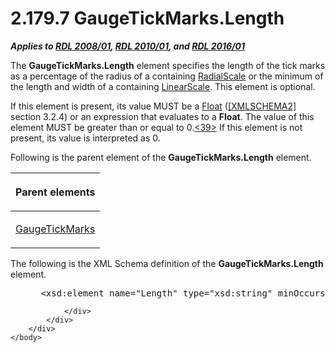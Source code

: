 <html dir="LTR" xmlns:mshelp="http://msdn.microsoft.com/mshelp" xmlns:ddue="http://ddue.schemas.microsoft.com/authoring/2003/5" xmlns:xlink="http://www.w3.org/1999/xlink" xmlns:tool="http://www.microsoft.com/tooltip">
    <head>
        <meta http-equiv="Content-Type" content="text/html; CHARSET=utf-8"></meta>
        <meta name="save" content="history"></meta>
        <title>2.179.7 GaugeTickMarks.Length</title>
        <xml>
            <mshelp:toctitle title="2.179.7 GaugeTickMarks.Length"></mshelp:toctitle>
            <mshelp:rltitle title="[MS-RDL]: GaugeTickMarks.Length"></mshelp:rltitle>
            <mshelp:keyword index="A" term="2c409164-9f7a-49fb-b8c2-7e6925df6547"></mshelp:keyword>
            <mshelp:attr name="DCSext.ContentType" value="open specification"></mshelp:attr>
            <mshelp:attr name="AssetID" value="2c409164-9f7a-49fb-b8c2-7e6925df6547"></mshelp:attr>
            <mshelp:attr name="TopicType" value="kbRef"></mshelp:attr>
            <mshelp:attr name="DCSext.Title" value="[MS-RDL]: GaugeTickMarks.Length" />
        </xml>
    </head>
    <body>
        <div id="header">
            <h1 class="heading">2.179.7 GaugeTickMarks.Length</h1>
        </div>
        <div id="mainSection">
            <div id="mainBody">
                <div id="allHistory" class="saveHistory"></div>
                <div id="sectionSection0" class="section" name="collapseableSection">
                    

<p><b><i>Applies to </i></b><a href="1e855f94-4617-47e4-b89e-0856c6cb420f.md"><b><i>RDL 2008/01</i></b></a><b><i>,
</i></b><a href="3428e690-a348-4ec7-8a6a-8efb42d2cdee.md"><b><i>RDL 2010/01</i></b></a><b><i>,
and </i></b><a href="52ce3983-2bfc-4e72-9359-42aaf5fe4509.md"><b><i>RDL 2016/01</i></b></a></p>

<p>The <b>GaugeTickMarks.Length</b> element specifies the
length of the tick marks as a percentage of the radius of a containing <a href="86468d9f-c561-4b50-a689-5dfccfde8495.md">RadialScale</a> or the minimum
of the length and width of a containing <a href="744f8b40-7ad5-4652-94a1-76ae5df59389.md">LinearScale</a>. This element
is optional. </p>

<p>If this element is present, its value MUST be a <a href="c7d0946f-992e-4abc-a304-09b53e030692.md">Float</a> (<a href="https://go.microsoft.com/fwlink/?LinkId=90610">[XMLSCHEMA2]</a> section
3.2.4) or an expression that evaluates to a <b>Float</b>. The value of this
element MUST be greater than or equal to 0.<a id="Appendix_A_Target_39"></a><a href="1fe5fd87-2de5-4b2c-b762-5a4fd1373621.md#Appendix_A_39" aria-label="Product behavior note 39">&lt;39&gt;</a> If this
element is not present, its value is interpreted as 0.</p>

<p>Following is the parent element of the <b>GaugeTickMarks.Length</b>
element.</p>

<table>
 <thead>
  <tr>
   <th>
   <p>Parent elements</p>
   </th>
  </tr>
 </thead>
 <tr>
  <td>
  <p><a href="85bb1716-e94b-4d9a-97b3-3c681e0c53d5.md">GaugeTickMarks</a></p>
  </td>
 </tr>
</table>

<p>The following is the XML Schema definition of the <b>GaugeTickMarks.Length</b>
element.</p>

<dl>
<dd>
<div><pre> &lt;xsd:element name=&quot;Length&quot; type=&quot;xsd:string&quot; minOccurs=&quot;0&quot;&gt;
</pre></div>
</dd></dl>


                </div>
            </div>
        </div>
    </body>
</html>